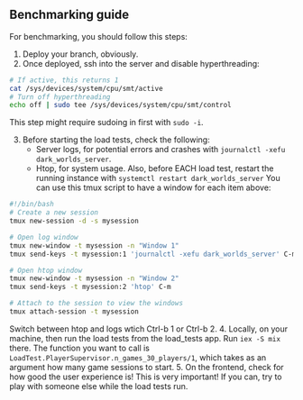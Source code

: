 ## Benchmarking guide
For benchmarking, you should follow this steps:
1. Deploy your branch, obviously.
2. Once deployed, ssh into the server and disable hyperthreading:
```sh
# If active, this returns 1
cat /sys/devices/system/cpu/smt/active
# Turn off hyperthreading
echo off | sudo tee /sys/devices/system/cpu/smt/control
```
This step might require sudoing in first with `sudo -i`.

3. Before starting the load tests, check the following:
   - Server logs, for potential errors and crashes with `journalctl -xefu dark_worlds_server`.
   - Htop, for system usage.
   Also, before EACH load test, restart the running instance with
   `systemctl restart dark_worlds_server`
   You can use this tmux script to have a window for each item above:
  ```sh
#!/bin/bash
# Create a new session
tmux new-session -d -s mysession

# Open log window
tmux new-window -t mysession -n "Window 1"
tmux send-keys -t mysession:1 'journalctl -xefu dark_worlds_server' C-m

# Open htop window
tmux new-window -t mysession -n "Window 2"
tmux send-keys -t mysession:2 'htop' C-m

# Attach to the session to view the windows
tmux attach-session -t mysession
``` 
Switch between htop and logs wtich Ctrl-b 1 or Ctrl-b 2.
4. Locally, on your machine, then run the load tests 
   from the load_tests app. Run `iex -S mix` there. The function you want
   to call is `LoadTest.PlayerSupervisor.n_games_30_players/1`, which takes
   as an argument how many game sessions to start.
5. On the frontend, check for how good the user experience is! This is very important!
   If you can, try to play with someone else while the load tests run.

